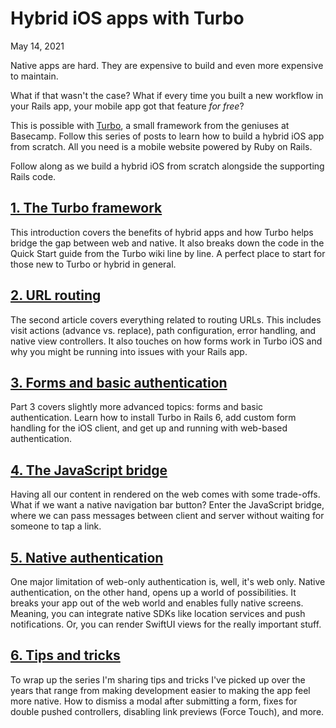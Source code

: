 Hybrid iOS apps with Turbo
==========================



May 14, 2021

Native apps are hard. They are expensive to build and even more expensive to maintain.

What if that wasn't the case? What if every time you built a new workflow in your Rails app, your mobile app got that feature *for free*?

This is possible with [Turbo](https://github.com/hotwired/turbo-ios/), a small framework from the geniuses at Basecamp. Follow this series of posts to learn how to build a hybrid iOS app from scratch. All you need is a mobile website powered by Ruby on Rails.

Follow along as we build a hybrid iOS from scratch alongside the supporting Rails code.

[1\. The Turbo framework](https://masilotti.com/turbo-ios/hybrid-apps-with-turbo/)
----------------------------------------------------------------------------------

This introduction covers the benefits of hybrid apps and how Turbo helps bridge the gap between web and native. It also breaks down the code in the Quick Start guide from the Turbo wiki line by line. A perfect place to start for those new to Turbo or hybrid in general.

[2\. URL routing](https://masilotti.com/turbo-ios/url-routing/)
---------------------------------------------------------------

The second article covers everything related to routing URLs. This includes visit actions (advance vs. replace), path configuration, error handling, and native view controllers. It also touches on how forms work in Turbo iOS and why you might be running into issues with your Rails app.

[3\. Forms and basic authentication](https://masilotti.com/turbo-ios/forms-and-basic-authentication/)
-----------------------------------------------------------------------------------------------------

Part 3 covers slightly more advanced topics: forms and basic authentication. Learn how to install Turbo in Rails 6, add custom form handling for the iOS client, and get up and running with web-based authentication.

[4\. The JavaScript bridge](https://masilotti.com/turbo-ios/the-javascript-bridge/)
-----------------------------------------------------------------------------------

Having all our content in rendered on the web comes with some trade-offs. What if we want a native navigation bar button? Enter the JavaScript bridge, where we can pass messages between client and server without waiting for someone to tap a link.

[5\. Native authentication](https://masilotti.com/turbo-ios/native-authentication/)
-----------------------------------------------------------------------------------

One major limitation of web-only authentication is, well, it's web only. Native authentication, on the other hand, opens up a world of possibilities. It breaks your app out of the web world and enables fully native screens. Meaning, you can integrate native SDKs like location services and push notifications. Or, you can render SwiftUI views for the really important stuff.

[6\. Tips and tricks](https://masilotti.com/turbo-ios/tips-and-tricks/)
-----------------------------------------------------------------------

To wrap up the series I'm sharing tips and tricks I've picked up over the years that range from making development easier to making the app feel more native. How to dismiss a modal after submitting a form, fixes for double pushed controllers, disabling link previews (Force Touch), and more.
